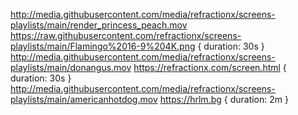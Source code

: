 http://media.githubusercontent.com/media/refractionx/screens-playlists/main/render_princess_peach.mov
https://raw.githubusercontent.com/refractionx/screens-playlists/main/Flamingo%2016-9%204K.png { duration: 30s }
http://media.githubusercontent.com/media/refractionx/screens-playlists/main/donangus.mov
https://refractionx.com/screen.html { duration: 30s }
http://media.githubusercontent.com/media/refractionx/screens-playlists/main/americanhotdog.mov
https://hrlm.bg { duration: 2m }
